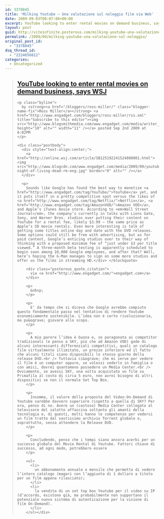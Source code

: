 ```yaml
---
id: 3378845
title: 'Milking Youtube – Una valutazione sul noleggio film via Web'
date: 2009-09-03T08:07:00+00:00
excerpt: YouTube looking to enter rental movies on demand business, says WSJ by Ross Miller posted Sep 2nd 2009 at 6:02PM Sounds like Google has found the best way to monetize YouTube yet, and it puts itself in a pretty competitive spot versus the likes of...
layout: post
guid: http://viteinfinite.posterous.com/milking-youtube-una-valutazione-sul-noleggio
permalink: /2009/09/milking-youtube-una-valutazione-sul-noleggio/
original_post_id:
  - "3378845"
dsq_thread_id:
  - "2224656612"
categories:
  - Uncategorized
---
```

<div class="posterous_bookmarklet_entry">
  <blockquote class="posterous_long_quote">
    <h2>
      <a href="http://www.engadget.com/2009/09/02/youtube-looking-to-enter-rental-movies-on-demand-business-says/" rel="bookmark">YouTube looking to enter rental movies on demand business, says WSJ</a>
    </h2>
    
    <p class="byline">
      by <strong><a href="/bloggers/ross-miller/" class="blogger-name-fix">Ross Miller</a></strong> <a href="http://www.engadget.com/bloggers/ross-miller/rss.xml" title="Subscribe to this editor"><img src="http://www.blogsmithmedia.com/www.engadget.com/media/writer_rss.gif" height="10" alt="" width="11" /></a> posted Sep 2nd 2009 at 6:02PM
    </p>
    
    <div class="postbody">
      <div style="text-align:center;">
        <a href="http://online.wsj.com/article/SB125192241524880801.html"><img src="http://www.blogcdn.com/www.engadget.com/media/2009/09/youtube-night-of-living-dead-rm-eng.jpg" border="0" alt="" /></a>
      </div>
      
      <p>
        Sounds like Google has found the best way to monetize <a href="http://www.engadget.com/tag/YouTube/">YouTube</a> yet, and it puts itself in a pretty competitive spot versus the likes of <a href="http://www.engadget.com/tag/Netflix/">Netflix</a>, <a href="http://www.engadget.com/tag/AmazonVOD/">Amazon VOD</a>, and Apple’s iTunes movie store. According to <em>Wall Street Journal</em>, the company’s currently in talks with Lions Gate, Sony, and Warner Bros. studios over putting their content on YouTube for a rental fee, likely $3.99 — the same price as Apple’s SD movie rentals. Even more interesting is talk of getting some titles online day and date with the DVD releases. Some options could still be free with advertising, but as for paid content, Google’s enticing studios over to their way of thinking with a proposed minimum fee of “just under $3 per title viewed.” A three-month beta testing is apparently scheduled to begin soon among 10,000 Google employees, and after that? Well, here’s hoping the G-Man manages to sign on some more studios and offer us the films in streaming HD.</div> </blockquote> 
        
        <div class="posterous_quote_citation">
          via <a href="http://www.engadget.com/">engadget.com</a>
        </div>
        
        <p>
          &nbsp;
        </p>
        
        <p>
          E’ da tempo che si diceva che Google avrebbe compiuto questo fondamentale passo nel tentativo di rendere Youtube economicamente sostenibile. L’idea non è certo rivoluzionaria, ma pu&ograve; giovare allo scopo.
        </p>
        
        <p>
          A mio parere l’idea è buona e, se paragonata ai competitor tradizionali (e penso a SKY, più che ad Amazon VOD) gode di alcuni interessanti differenziali competitivi, quali un catalogo film virtualmente illimitato, un prezzo inferiore ed il fatto che alcuni titoli siano disponibili lo stesso giorno della release DVD.<br /> Tuttavia ci&ograve; che mi serve per vedere il film è un computer oppure, se volessi vederlo in famiglia o con amici, dovrei quantomeno possedere un Media Center.<br /> Ovviamente, se avessi SKY, una volta acquistato un film su Primafila al costo di circa 5 euro, non avrei bisogno di altri dispositivi se non il normale Set Top Box.
        </p>
        
        <p>
          Insomma, il valore della proposta del Video-On-Demand di Youtube sarebbe davvero superiore rispetto a quella di SKY? Per ora, penso di no. Avere un (costoso) Media Center collegato al televisore del salotto affascina soltanto gli amanti della tecnologia e, di questi, molti hanno le competenze per vedersi un film tratto dal vastissimo archivio Torrent globale e, soprattutto, senza attendere la Release DVD.
        </p>
        
        <p>
          Concludendo, penso che i tempi siano ancora acerbi per un successo globale del Movie Rental di Youtube. Fattori chiave di successo, ad ogni modo, potrebbero essere
        </p>
        
        <ul>
          <li>
            un abbonamento annuale o mensile che permetta di vedere l’intero catalogo (magari con l’aggiunta di 1 dollaro a titolo per un film appena rilasciato);
          </li>
          <li>
            la vendita di un set top box Youtube per il video su IP (d’accordo, esistono già, ma probabilmente non supportano il potenziale nuovo sistema di autenticazione per la visione di film On-Demand).
          </li>
        </ul></div>